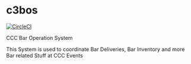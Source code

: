 # c3bos
[![CircleCI](https://circleci.com/gh/c3boc/c3bos/tree/master.svg?style=svg)](https://circleci.com/gh/c3boc/c3bos/tree/master)

CCC Bar Operation System

This System is used to coordinate Bar Deliveries, Bar Inventory and more Bar related Stuff at CCC Events

